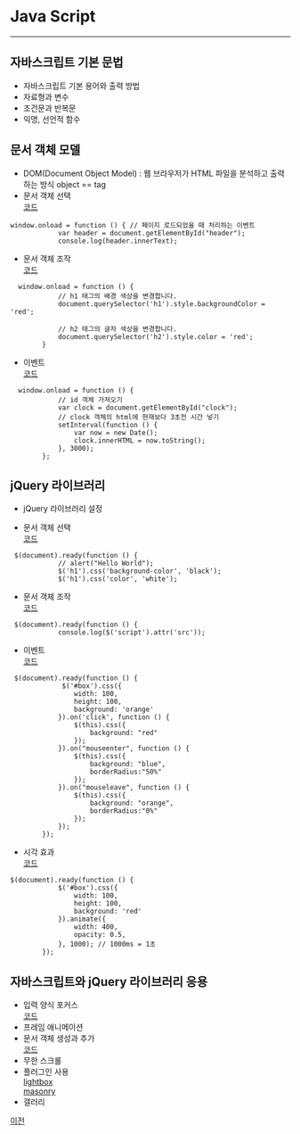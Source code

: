 # Java Script

-----------------------------

## 자바스크립트 기본 문법
* 자바스크립트 기본 용어와 출력 방법
* 자료형과 변수
* 조건문과 반복문
* 익명, 선언적 함수

## 문서 객체 모델
* DOM(Document Object Model) : 웹 브라우저가 HTML 파일을 분석하고 출력하는 방식
object ==  tag
* 문서 객체 선택 <br>
[코드](https://github.com/choiyeonseong/StudyHtml/blob/main/03_JavaScript/js_test_5.html)
```
window.onload = function () { // 페이지 로드되었을 때 처리하는 이벤트
            var header = document.getElementById("header");
            console.log(header.innerText);

```

* 문서 객체 조작<br>
[코드](https://github.com/choiyeonseong/StudyHtml/blob/main/03_JavaScript/js_test_4.html)
```
  window.onload = function () {
            // h1 태그의 배경 색상을 변경합니다.
            document.querySelector('h1').style.backgroundColor = 'red';

            // h2 태그의 글자 색상을 변경합니다.
            document.querySelector('h2').style.color = 'red';
        }
```

* 이벤트<br>
[코드](https://github.com/choiyeonseong/StudyHtml/blob/main/03_JavaScript/js_test_6.html)
```
  window.onload = function () {
            // id 객체 가져오기
            var clock = document.getElementById("clock");
            // clock 객체의 html에 현재보다 3초전 시간 넣기
            setInterval(function () {
                var now = new Date();
                clock.innerHTML = now.toString();
            }, 3000);
        };
```

## jQuery 라이브러리

* jQuery 라이브러리 설정

* 문서 객체 선택<br>
[코드](https://github.com/choiyeonseong/StudyHtml/blob/main/03_JavaScript/jquery_test_1.html)
```
 $(document).ready(function () {
            // alert("Hello World");
            $('h1').css('background-color', 'black');
            $('h1').css('color', 'white');
```
* 문서 객체 조작<br>
[코드](https://github.com/choiyeonseong/StudyHtml/blob/main/03_JavaScript/jquery_test_1.html)
```
 $(document).ready(function () {
            console.log($('script').attr('src'));
```


* 이벤트<br>
[코드](https://github.com/choiyeonseong/StudyHtml/blob/main/03_JavaScript/jquery_test_2.html)
```
 $(document).ready(function () {
             $('#box').css({
                width: 100,
                height: 100,
                background: 'orange'
            }).on('click', function () {
                $(this).css({
                    background: "red"
                });
            }).on("mouseenter", function () {
                $(this).css({
                    background: "blue",
                    borderRadius:"50%"
                });
            }).on("mouseleave", function () {
                $(this).css({
                    background: "orange",
                    borderRadius:"0%"
                });
            });
        });
```

* 시각 효과<br>
[코드](https://github.com/choiyeonseong/StudyHtml/blob/main/03_JavaScript/jquery_test_3.html)
```
$(document).ready(function () {
            $('#box').css({
                width: 100,
                height: 100,
                background: 'red'
            }).animate({
                width: 400,
                opacity: 0.5,
            }, 1000); // 1000ms = 1초
        });
```

## 자바스크립트와 jQuery 라이브러리 응용
* 입력 양식 포커스<br>
[코드](https://github.com/choiyeonseong/StudyHtml/blob/main/03_JavaScript/jquery_test_4.html)
* 프레임 애니메이션
* 문서 객체 생성과 추가<br>
[코드](https://github.com/choiyeonseong/StudyHtml/blob/main/03_JavaScript/jquery_test_5.html)
* 무한 스크롤 
* 플러그인 사용 <br>
[lightbox](https://github.com/choiyeonseong/StudyHtml/blob/main/03_JavaScript/jquery_lightbox_text.html)<br>
[masonry](https://github.com/choiyeonseong/StudyHtml/blob/main/03_JavaScript/jquery_gridlayout_test.html)
* 갤러리

[이전](https://github.com/choiyeonseong/StudyHtml)
